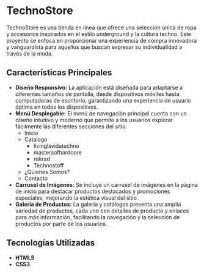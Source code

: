 # TechnoStore

TechnoStore es una tienda en línea que ofrece una selección única de ropa y accesorios inspirados en el estilo underground y la cultura techno. Este proyecto se enfoca en proporcionar una experiencia de compra innovadora y vanguardista para aquellos que buscan expresar su individualidad a través de la moda.

## Características Principales

- **Diseño Responsivo:** La aplicación está diseñada para adaptarse a diferentes tamaños de pantalla, desde dispositivos móviles hasta computadoras de escritorio, garantizando una experiencia de usuario óptima en todos los dispositivos.
- **Menú Desplegable:** El menú de navegación principal cuenta con un diseño intuitivo y moderno que permite a los usuarios explorar fácilmente las diferentes secciones del sitio:
  - Inicio
  - Catalogo
    - livinglavidatechno
    - mastersofhardcore
    - rekrad
    - Technostoff
  - ¿Quienes Somos?
  - Contacto
- **Carrusel de Imágenes:** Se incluye un carrusel de imágenes en la página de inicio para destacar productos destacados y promociones especiales, mejorando la estética visual del sitio.
- **Galería de Productos:** La galería y catálogos presenta una amplia variedad de productos, cada uno con detalles de producto y enlaces para más información, facilitando la navegación y la selección de productos por parte de los usuarios.

## Tecnologías Utilizadas

- **HTML5**
- **CSS3**
